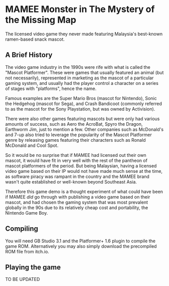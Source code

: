 # MAMEE Monster in The Mystery of the Missing Map
The licensed video game they never made featuring Malaysia's best-known ramen-based snack mascot.

## A Brief History
The video game industry in the 1990s were rife with what is called the "Mascot Platformer". These were games that usually featured an animal (but not necessarily), represented in marketing as the mascot of a particular gaming system, and usually had the player control a character on a series of stages with "platforms", hence the name.

Famous examples are the Super Mario Bros (mascot for Nintendo), Sonic the Hedgehog (mascot for Sega), and Crash Bandicoot (commonly referred to as the mascot for the Sony Playstation, but was owned by Activision).

There were also other games featuring mascots but were only had various amounts of success, such as Aero the AcroBat, Spyro the Dragon, Earthworm Jim, just to mention a few. Other companies such as McDonald's and 7-up also tried to leverage the popularity of the Mascot Platformer genre by releasing games featuring their characters such as Ronald McDonald and Cool Spot.

So it would be no surprise that if MAMEE had licensed out their own mascot, it would have fit in very well with the rest of the pantheon of mascot platformers of the period. But being Malaysian, having a licensed video game based on their IP would not have made much sense at the time, as software piracy was rampant in the country and the MAMEE brand wasn't quite established or well-known beyond Southeast Asia.

Therefore this game demo is a thought experiment of what could have been if MAMEE _did_ go through with publishing a video game based on their mascot, and had chosen the gaming system that was most prevalent globally in the 90s due to its relatively cheap cost and portability, the Nintendo Game Boy.

## Compiling

You will need GB Studio 3.1 and the Platformer+ 1.6 plugin to compile the game ROM.
Alternatively you may also simply download the precompiled ROM file from itch.io.

## Playing the game
TO BE UPDATED
